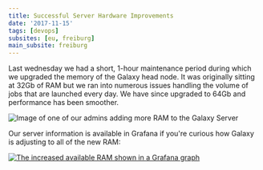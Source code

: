 ```yaml
---
title: Successful Server Hardware Improvements
date: '2017-11-15'
tags: [devops]
subsites: [eu, freiburg]
main_subsite: freiburg
---
```


Last wednesday we had a short, 1-hour maintenance period during which we
upgraded the memory of the Galaxy head node. It was originally sitting at 32Gb
of RAM but we ran into numerous issues handling the volume of jobs that are
launched every day. We have since upgraded to 64Gb and performance has been
smoother.

![Image of one of our admins adding more RAM to the Galaxy Server](/assets/media/memory_upgrade.png)

Our server information is available in Grafana if you're curious how Galaxy is adjusting to all of the new RAM:

[![The increased available RAM shown in a Grafana graph](/assets/media/memory_upgrade_grafana.png)](https://stats.usegalaxy.eu/dashboard/db/galaxy-node-detail?orgId=1&from=now-3h&to=now)

